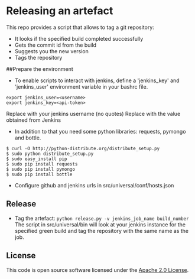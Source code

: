# Releasing an artefact

This repo provides a script that allows to tag a git repository:
- It looks if the specified build completed successfully
- Gets the commit id from the build
- Suggests you the new version
- Tags the repository

##Prepare the environment

* To enable scripts to interact with jenkins, define a 'jenkins_key' and 'jenkins_user' environment variable in your bashrc file. 
```
export jenkins_user=<username>
export jenkins_key=<api-token>
```
Replace <username> with your jenkins username (no quotes)
Replace <api-token> with the value obtained from Jenkins

* In addition to that you need some python libraries: requests, pymongo and bottle. 
```
$ curl -O http://python-distribute.org/distribute_setup.py
$ sudo python distribute_setup.py
$ sudo easy_install pip
$ sudo pip install requests
$ sudo pip install pymongo
$ sudo pip install bottle
```
* Configure github and jenkins urls in src/universal/conf/hosts.json

## Release
* Tag the artefact: ```python release.py -v jenkins_job_name build_number```
The script in src/universal/bin will look at your jenkins instance for the specified green build and tag the repository with the same name as the job.

## License ##
 
This code is open source software licensed under the [Apache 2.0 License]("http://www.apache.org/licenses/LICENSE-2.0.html").
